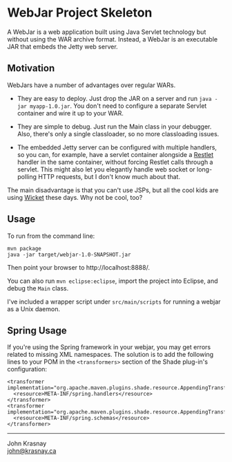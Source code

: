 # WebJar Project Skeleton

A WebJar is a web application built using Java Servlet technology but without
using the WAR archive format. Instead, a WebJar is an executable JAR that
embeds the Jetty web server.


## Motivation

WebJars have a number of advantages over regular WARs.

- They are easy to deploy. Just drop the JAR on a server and run `java -jar
  myapp-1.0.jar`. You don't need to configure a separate Servlet container and
  wire it up to your WAR.

- They are simple to debug. Just run the Main class in your debugger. Also,
  there's only a single classloader, so no more classloading issues.

- The embedded Jetty server can be configured with multiple handlers, so you
  can, for example, have a servlet container alongside a
  [Restlet](http://www.restlet.org) handler in the same container, without
  forcing Restlet calls through a servlet. This might also let you elegantly
  handle web socket or long-polling HTTP requests, but I don't know much about
  that.

The main disadvantage is that you can't use JSPs, but all the cool kids are
using [Wicket](http://wicket.apache.org/) these days. Why not be cool, too?


## Usage

To run from the command line:

    mvn package
    java -jar target/webjar-1.0-SNAPSHOT.jar

Then point your browser to http://localhost:8888/.

You can also run `mvn eclipse:eclipse`, import the project into Eclipse, and debug the `Main` class.

I've included a wrapper script under `src/main/scripts` for running a webjar as a Unix daemon.

## Spring Usage

If you're using the Spring framework in your webjar, you may get errors
related to missing XML namespaces. The solution is to add the following
lines to your POM in the `<transformers>` section of the Shade
plug-in's configuration:

    <transformer implementation="org.apache.maven.plugins.shade.resource.AppendingTransformer">
      <resource>META-INF/spring.handlers</resource>
    </transformer>
    <transformer implementation="org.apache.maven.plugins.shade.resource.AppendingTransformer">
      <resource>META-INF/spring.schemas</resource>
    </transformer>

---
John Krasnay  
john@krasnay.ca
